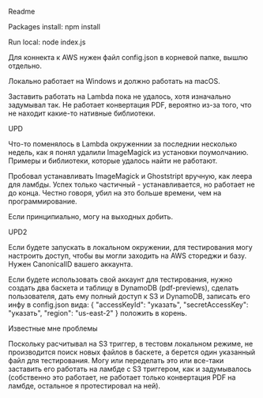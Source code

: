 Readme


Packages install:
npm install

Run local:
node index.js

Для коннекта к AWS нужен файл config.json в корневой папке, вышлю отдельно.

Локально работает на Windows и должно работать на macOS.

Заставить работать на Lambda пока не удалось, хотя изначально задумывал так.
Не работает конвертация PDF, вероятно из-за того, что не находит какие-то
нативные библиотеки.

UPD

Что-то поменялось в Lambda окруженнии за последнии несколько недель,
как я понял удалили ImageMagick из установки поумолчанию.
Примеры и библиотеки, которые удалось найти не работают.

Пробовал устанавливать ImageMagick и Ghoststript вручную, как леера для ламбды.
Успех только частичный - устанавливается, но работает не до конца.
Честно говоря, убил на это больше времени, чем на программирование.

Если принципиально, могу на выходных добить.

UPD2

Если будете запускать в локальном окружении, для тестирования могу настроить доступ,
чтобы вы могли заходить на AWS стореджи и базу.
Нужен CanonicalID вашего аккаунта.


Если будете использовать свой аккаунт для тестирования, нужно создать два баскета
и таблицу в DynamoDB (pdf-previews), сделать пользователя, дать ему полный доступ к S3 и DynamoDB,
записать его инфу в config.json вида:
{
  "accessKeyId": "указать",
  "secretAccessKey": "указать",
  "region": "us-east-2"
}
положить в корень.

Известные мне проблемы

Поскольку расчитывал на S3 триггер, в тестовм локальном режиме, не производится
поиск новых файлов в баскете, а берется один указанный файл для тестирования.
Могу или переделать это или все-таки заставить его работать на ламбде с S3 триггером,
как и задумывалось (собственно это работает, не работает только конвертация PDF на
ламбде, остальное я протестировал на ней).
